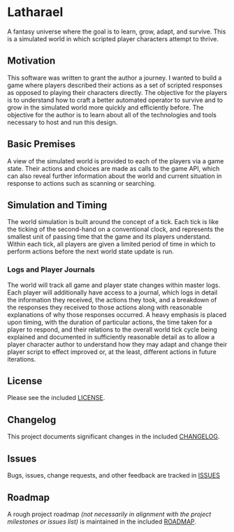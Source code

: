 # Latharael

A fantasy universe where the goal is to learn, grow, adapt, and survive. This
is a simulated world in which scripted player characters attempt to thrive.

## Motivation

This software was written to grant the author a journey. I wanted to build a 
game where players described their actions as a set of scripted responses as
opposed to playing their characters directly. The objective for the players is
to understand how to craft a better automated operator to survive and to grow
in the simulated world more quickly and efficiently before. The objective for
the author is to learn about all of the technologies and tools necessary to
host and run this design.

## Basic Premises

A view of the simulated world is provided to each of the players via a game
state. Their actions and choices are made as calls to the game API, which can
also reveal further information about the world and current situation in
response to actions such as scanning or searching.

## Simulation and Timing

The world simulation is built around the concept of a tick. Each tick is like
the ticking of the second-hand on a conventional clock, and represents the
smallest unit of passing time that the game and its players understand. Within
each tick, all players are given a limited period of time in which to perform
actions before the next world state update is run.

### Logs and Player Journals

The world will track all game and player state changes within master logs.
Each player will additionally have access to a journal, which logs in detail
the information they received, the actions they took, and a breakdown of the
responses they received to those actions along with reasonable explanations of
why those responses occurred. A heavy emphasis is placed upon timing, with the
duration of particular actions, the time taken for a player to respond, and
their relations to the overall world tick cycle being explained and
documented in sufficiently reasonable detail as to allow a player character
author to understand how they may adapt and change their player script to
effect improved or, at the least, different actions in future iterations.

## License

Please see the included 
[LICENSE](https://github.com/stuartthompson/latharael/blob/omega/LICENSE.md).

## Changelog

This project documents significant changes in the included 
[CHANGELOG](https://github.com/stuartthompson/latharael/blob/omega/CHANGELOG.md).

## Issues

Bugs, issues, change requests, and other feedback are tracked in
[ISSUES](https://github.com/stuartthompson/latharael/issues)

## Roadmap

A rough project roadmap *(not necessarily in alignment with the project
milestones or issues list)* is maintained in the included
[ROADMAP](https://github.com/stuartthompson/latharael/blob/omega/ROADMAP.md).
